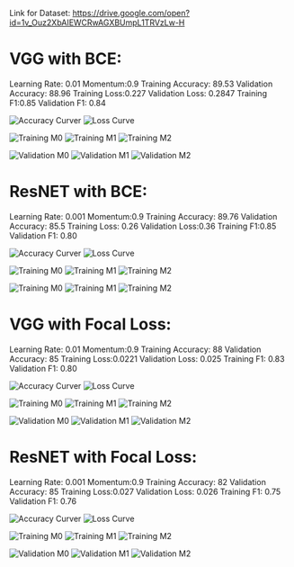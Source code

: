 Link for Dataset: https://drive.google.com/open?id=1v_Ouz2XbAIEWCRwAGXBUmpL1TRVzLw-H

# VGG with BCE: #
Learning Rate: 0.01			Momentum:0.9
Training Accuracy: 89.53		Validation Accuracy: 88.96
Training Loss:0.227			Validation Loss: 0.2847
Training F1:0.85			Validation F1: 0.84


![Accuracy Curver](https://github.com/MuhammadMuneebFida/MSDS19091_COVID19_DLSpring2020/blob/master/VGG%20BCE%20ccuracy%20Curve.png?raw=true)
![Loss Curve](https://github.com/MuhammadMuneebFida/MSDS19091_COVID19_DLSpring2020/blob/master/VGG%20BCE%20Loss%20Curve.png?raw=true)


![Training M0](https://github.com/MuhammadMuneebFida/MSDS19091_COVID19_DLSpring2020/blob/master/VGG%20Training%20BCE%20M1.png?raw=true)
![Training M1](https://github.com/MuhammadMuneebFida/MSDS19091_COVID19_DLSpring2020/blob/master/VGG%20Training%20BCE%20M2.png?raw=true)
![Training M2](https://github.com/MuhammadMuneebFida/MSDS19091_COVID19_DLSpring2020/blob/master/VGG%20Training%20BCE%20M3.png?raw=true)

![Validation M0](https://github.com/MuhammadMuneebFida/MSDS19091_COVID19_DLSpring2020/blob/master/VGG%20Validaition%20BCE%20M1.png)
![Validation M1](https://github.com/MuhammadMuneebFida/MSDS19091_COVID19_DLSpring2020/blob/master/VGG%20Validaition%20BCE%20M2.png)
![Validation M2](https://github.com/MuhammadMuneebFida/MSDS19091_COVID19_DLSpring2020/blob/master/VGG%20Validaition%20BCE%20M3.png)

# ResNET with BCE: #
Learning Rate: 0.001			Momentum:0.9
Training Accuracy: 89.76		Validation Accuracy: 85.5
Training Loss:	0.26			Validation Loss:0.36
Training F1:0.85			Validation F1: 0.80

![Accuracy Curver](https://github.com/MuhammadMuneebFida/MSDS19091_COVID19_DLSpring2020/blob/master/ResNET%20BCE%20Accuracy%20curve.png?raw=true)
![Loss Curve](https://github.com/MuhammadMuneebFida/MSDS19091_COVID19_DLSpring2020/blob/master/ResNET%20BCE%20Loss%20curve.png?raw=true)



![Training M0](https://github.com/MuhammadMuneebFida/MSDS19091_COVID19_DLSpring2020/blob/master/ResNEt%20Training%20BCE%20M1.png?raw=true)
![Training M1](https://github.com/MuhammadMuneebFida/MSDS19091_COVID19_DLSpring2020/blob/master/ResNEt%20Training%20BCE%20M2.png?raw=true)
![Training M2](https://github.com/MuhammadMuneebFida/MSDS19091_COVID19_DLSpring2020/blob/master/ResNEt%20Training%20BCE%20M3.png?raw=true)

![Training M0](https://github.com/MuhammadMuneebFida/MSDS19091_COVID19_DLSpring2020/blob/master/ResNEt%20Validation%20BCE%20M1.png?raw=true)
![Training M1](https://github.com/MuhammadMuneebFida/MSDS19091_COVID19_DLSpring2020/blob/master/ResNEt%20Validation%20BCE%20M2.png?raw=true)
![Training M2](https://github.com/MuhammadMuneebFida/MSDS19091_COVID19_DLSpring2020/blob/master/ResNEt%20Validation%20BCE%20M3.png?raw=true)


# VGG with Focal Loss: #
Learning Rate: 0.01			Momentum:0.9
Training Accuracy: 88			Validation Accuracy: 85
Training Loss:0.0221			Validation Loss: 0.025
Training F1: 0.83			Validation F1: 0.80

![Accuracy Curver](https://github.com/MuhammadMuneebFida/MSDS19091_COVID19_DLSpring2020/blob/master/VGG%20Focal%20Loss%20Accuracy%20Curve.png?raw=true)
![Loss Curve](https://github.com/MuhammadMuneebFida/MSDS19091_COVID19_DLSpring2020/blob/master/VGG%20Focal%20Loss%20Curve.png?raw=true)

![Training M0](https://github.com/MuhammadMuneebFida/MSDS19091_COVID19_DLSpring2020/blob/master/VGG%20Training%20FL%20M1.png?raw=true)
![Training M1](https://github.com/MuhammadMuneebFida/MSDS19091_COVID19_DLSpring2020/blob/master/VGG%20Training%20FL%20M2.png?raw=true)
![Training M2](https://github.com/MuhammadMuneebFida/MSDS19091_COVID19_DLSpring2020/blob/master/VGG%20Training%20FL%20M3.png?raw=true)

![Validation M0](https://github.com/MuhammadMuneebFida/MSDS19091_COVID19_DLSpring2020/blob/master/VGG%20Validation%20FL%20M1.png?raw=true)
![Validation M1](https://github.com/MuhammadMuneebFida/MSDS19091_COVID19_DLSpring2020/blob/master/VGG%20Validation%20FL%20M2.png?raw=true)
![Validation M2](https://github.com/MuhammadMuneebFida/MSDS19091_COVID19_DLSpring2020/blob/master/VGG%20Validation%20FL%20M3.png?raw=true)

# ResNET with Focal Loss: #
Learning Rate: 0.001			Momentum:0.9
Training Accuracy: 82			Validation Accuracy: 85
Training Loss:0.027			Validation Loss: 0.026
Training F1: 0.75			Validation F1: 0.76

![Accuracy Curver](https://github.com/MuhammadMuneebFida/MSDS19091_COVID19_DLSpring2020/blob/master/ResNET%20FL%20Accuracy%20curve.png?raw=true)
![Loss Curve](https://github.com/MuhammadMuneebFida/MSDS19091_COVID19_DLSpring2020/blob/master/ResNET%20FL%20Loss%20curve.png?raw=true)


![Training M0](https://github.com/MuhammadMuneebFida/MSDS19091_COVID19_DLSpring2020/blob/master/ResNEt%20Training%20FL%20M1.png?raw=true)
![Training M1](https://github.com/MuhammadMuneebFida/MSDS19091_COVID19_DLSpring2020/blob/master/ResNEt%20Training%20FL%20M2.png?raw=true)
![Training M2](https://github.com/MuhammadMuneebFida/MSDS19091_COVID19_DLSpring2020/blob/master/ResNEt%20Training%20FL%20M3.png?raw=true)

![Validation M0](https://github.com/MuhammadMuneebFida/MSDS19091_COVID19_DLSpring2020/blob/master/ResNEt%20Validation%20FL%20M1.png?raw=true)
![Validation M1](https://github.com/MuhammadMuneebFida/MSDS19091_COVID19_DLSpring2020/blob/master/ResNEt%20Validation%20FL%20M2.png?raw=true)
![Validation M2](https://github.com/MuhammadMuneebFida/MSDS19091_COVID19_DLSpring2020/blob/master/ResNEt%20Validation%20FL%20M3.png?raw=true)

